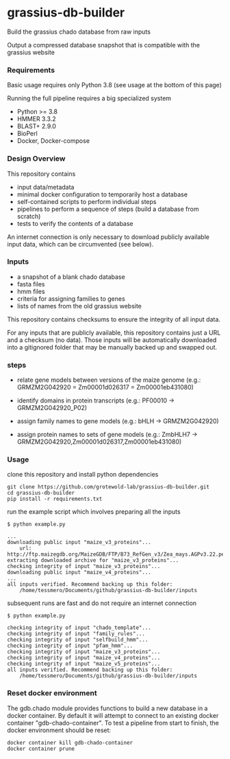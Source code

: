 # grassius-db-builder
Build the grassius chado database from raw inputs

Output a compressed database snapshot that is compatible with the grassius website


### Requirements

Basic usage requires only Python 3.8 (see usage at the bottom of this page)

Running the full pipeline requires a big specialized system

* Python >= 3.8
* HMMER 3.3.2
* BLAST+ 2.9.0
* BioPerl
* Docker, Docker-compose


### Design Overview 

This repository contains
* input data/metadata
* minimal docker configuration to temporarily host a database
* self-contained scripts to perform individual steps
* pipelines to perform a sequence of steps (build a database from scratch)
* tests to verify the contents of a database

An internet connection is only necessary to download publicly available input data, which can be circumvented (see below).


### Inputs

* a snapshot of a blank chado database
* fasta files
* hmm files
* criteria for assigning families to genes
* lists of names from the old grassius website

This repository contains checksums to ensure the integrity of all input data.

For any inputs that are publicly available, this repository contains just a URL and a checksum (no data). Those inputs will be automatically downloaded into a gitignored folder that may be manually backed up and swapped out.



### steps

* relate gene models between versions of the maize genome (e.g.: GRMZM2G042920 = Zm00001d026317 = Zm00001eb431080)

* identify domains in protein transcripts (e.g.: PF00010 -> GRMZM2G042920_P02)

* assign family names to gene models (e.g.: bHLH -> GRMZM2G042920)

* assign protein names to sets of gene models (e.g.: ZmbHLH7 -> GRMZM2G042920,Zm00001d026317,Zm00001eb431080)


### Usage

clone this repository and install python dependencies

```
git clone https://github.com/grotewold-lab/grassius-db-builder.git
cd grassius-db-builder
pip install -r requirements.txt
```


run the example script which involves preparing all the inputs

```
$ python example.py
 
...
downloading public input "maize_v3_proteins"...
	url: http://ftp.maizegdb.org/MaizeGDB/FTP/B73_RefGen_v3/Zea_mays.AGPv3.22.pep.all.fa.gz
extracting downloaded archive for "maize_v3_proteins"...
checking integrity of input "maize_v3_proteins"...
downloading public input "maize_v4_proteins"...
...
all inputs verified. Recommend backing up this folder:
	/home/tessmero/Documents/github/grassius-db-builder/inputs
```

subsequent runs are fast and do not require an internet connection

```
$ python example.py

checking integrity of input "chado_template"...
checking integrity of input "family_rules"...
checking integrity of input "selfbuild_hmm"...
checking integrity of input "pfam_hmm"...
checking integrity of input "maize_v3_proteins"...
checking integrity of input "maize_v4_proteins"...
checking integrity of input "maize_v5_proteins"...
all inputs verified. Recommend backing up this folder:
	/home/tessmero/Documents/github/grassius-db-builder/inputs
```

### Reset docker environment

The gdb.chado module provides functions to build a new database in a docker container. By default it will attempt to connect to an existing docker container "gdb-chado-container". To test a pipeline from start to finish, the docker environment should be reset:

```
docker container kill gdb-chado-container
docker container prune
```